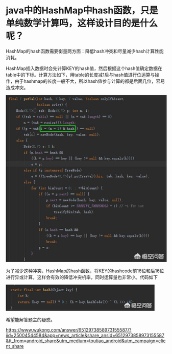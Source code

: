 # java中的HashMap中hash函数，只是单纯数学计算吗，这样设计目的是什么呢？



HashMap的hash函数需要衡量两方面：降低hash冲突和尽量减少hash计算性能消耗。

HashMap插入数据时会先计算KEY的hash值，然后根据这个hash值确定数据在table中的下标。计算方法如下，用table的长度减1后与hash值进行位运算与操作，由于hashmap的长度一般不大，所以hash值参与计算的都是后面几位，容易造成冲突。

![img](image-201802082050/5b01000071d6dc666961.jpeg)

为了减少这种冲突，HashMap的hash函数，将KEY的hashcode前16位和后16位进行异或计算，这样会有效的降低冲突机率，同时运算量也非常小。代码如下

![img](image-201802082050/5b01000072ec7953aa66.jpeg)

希望能解答题主的疑惑。









https://www.wukong.com/answer/6512973858973155587/?iid=25004544584&app=news_article&share_ansid=6512973858973155587&tt_from=android_share&utm_medium=toutiao_android&utm_campaign=client_share